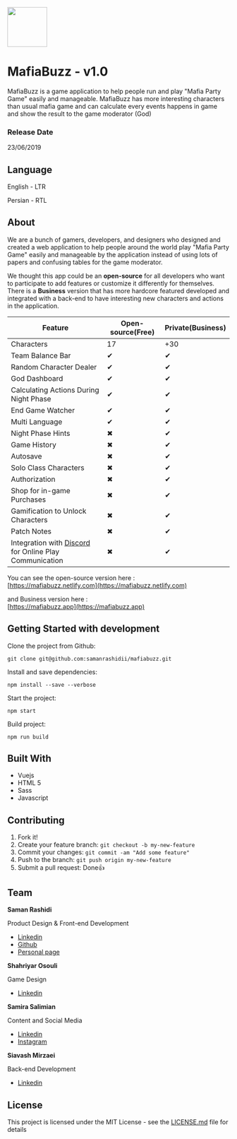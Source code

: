 <p>
  <a href="https://mafiabuzz.app">
    <img src="https://mafiabuzz.app/img/logo.f1a41654.png" width=90 height=90>
  </a>
</p>

# MafiaBuzz - v1.0

MafiaBuzz is a game application to help people run and play "Mafia Party Game" easily and manageable. MafiaBuzz has more interesting characters than usual mafia game and can calculate every events happens in game and show the result to the game moderator (God)

### Release Date

23/06/2019

## Language

English - LTR

Persian - RTL

## About

<p>We are a bunch of gamers, developers, and designers who designed and created a web application to help people around the world play "Mafia Party Game" easily and manageable by the application instead of using lots of papers and confusing tables for the game moderator.</p>
<p>We thought this app could be an <b>open-source</b> for all developers who want to participate to add features or customize it differently for themselves. There is a <b>Business</b> version that has more hardcore featured developed and integrated with a back-end to have interesting new characters and actions in the application.</p>

Feature | Open-source(Free) | Private(Business)
------------ | ------------- | -------------
Characters | 17 | +30
Team Balance Bar | ✔ | ✔
Random Character Dealer | ✔ | ✔
God Dashboard | ✔ | ✔
Calculating Actions During Night Phase | ✔ | ✔
End Game Watcher | ✔ | ✔
Multi Language | ✔ | ✔
Night Phase Hints | ✖ | ✔
Game History | ✖ | ✔
Autosave | ✖ | ✔
Solo Class Characters | ✖ | ✔
Authorization | ✖ | ✔
Shop for in-game Purchases | ✖ | ✔
Gamification to Unlock Characters | ✖ | ✔
Patch Notes | ✖ | ✔
Integration with [Discord](https://discordapp.com/) for Online Play Communication | ✖ | ✔

You can see the open-source version here : <br />
[https://mafiabuzz.netlify.com](https://mafiabuzz.netlify.com)

and Business version here  : <br />
[https://mafiabuzz.app](https://mafiabuzz.app)

## Getting Started with development

Clone the project from Github:

```
git clone git@github.com:samanrashidii/mafiabuzz.git
```

Install and save dependencies:

```
npm install --save --verbose
```

Start the project:

```
npm start
```

Build project:

```
npm run build
```

## Built With

* Vuejs
* HTML 5
* Sass
* Javascript

## Contributing

1. Fork it!
2. Create your feature branch: `git checkout -b my-new-feature`
3. Commit your changes: `git commit -am "Add some feature"`
4. Push to the branch: `git push origin my-new-feature`
5. Submit a pull request:  <span>Done</span>👍

## Team

**Saman Rashidi**
<p>Product Design & Front-end Development</p>

- [Linkedin](https://www.linkedin.com/in/samanrashidii)
- [Github](https://github.com/samanrashidii)
- [Personal page](http://samanrashidi.com)

**Shahriyar Osouli**
<p>Game Design</p>

- [Linkedin](https://www.linkedin.com/in/shahriyar-osuli-a9a77654/)

**Samira Salimian**
<p>Content and Social Media</p>

- [Linkedin](https://www.linkedin.com/in/samira-salimian)
- [Instagram](https://www.instagram.com/samirasaly)

**Siavash Mirzaei**
<p>Back-end Development</p>

- [Linkedin](https://www.linkedin.com/in/siavash-mirzaei/)

## License

This project is licensed under the MIT License - see the [LICENSE.md](LICENSE.md) file for details

